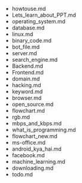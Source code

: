 - howtouse.md
- Lets_learn_about_PPT.md
- operating_system.md
- database.md
- linux.md
- binary_code.md
- bot_file.md
- server.md
- search_engine.md
- Backend.md
- Frontend.md
- domain.md
- hacking.md
- keyword.md
- browser.md
- open_source.md
- flowchart.md
- rgb.md
- mbps_and_kbps.md
- what_is_programming.md
- flowchart_new.md
- ms-office.md
- android_kya_hai.md
- facebook.md
- machine_learning.md
- downloading.md
- todo.md
